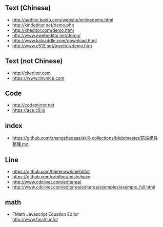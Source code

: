 ## Text (Chinese)    
* http://ueditor.baidu.com/website/onlinedemo.html   
* http://kindeditor.net/demo.php  
* http://xheditor.com/demo.html  
* http://www.ewebeditor.net/demo/  
* http://www.kalcaddle.com/download.html  
* http://www.e512.net/tqeditor/demo.htm  

## Text (not Chinese)  
* http://ckeditor.com  
* https://www.tinymce.com  

## Code  
* http://codemirror.net  
* https://ace.c9.io  

## index  
* https://github.com/zhangzhaoaaa/skill-collections/blob/master/前端组件整理.md  


## Line  
* https://github.com/hlerenow/lineEditor  
* https://github.com/orbitbot/misbehave  
* http://www.cdolivet.com/editarea/  
* http://www.cdolivet.com/editarea/editarea/exemples/exemple_full.html  

## math  
* FMath Javascript Equation Editor  
http://www.fmath.info/  
